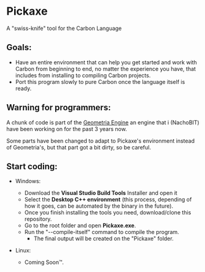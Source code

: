 # Pickaxe
A "swiss-knife" tool for the Carbon Language

## Goals:
- Have an entire environment that can help you get started and work with Carbon from beginning to end, no matter the experience you have, that includes from installing to compiling Carbon projects.
- Port this program slowly to pure Carbon once the language itself is ready.

## Warning for programmers:
A chunk of code is part of the [Geometria Engine](https://github.com/Geometria-Engine) an engine that i (NachoBIT) have been working on for the past 3 years now.

Some parts have been changed to adapt to Pickaxe's environment instead of Geometria's, but that part got a bit dirty, so be careful.

## Start coding:

- Windows:
  - Download the **Visual Studio Build Tools** Installer and open it
  - Select the **Desktop C++ environment** (this process, depending of how it goes, can be automated by the binary in the future).
  - Once you finish installing the tools you need, download/clone this repository.
  - Go to the root folder and open **Pickaxe.exe**.
  - Run the "--compile-itself" command to compile the program.
    - The final output will be created on the "Pickaxe" folder.

- Linux:
  - Coming Soon™.
